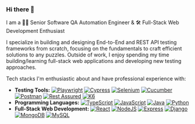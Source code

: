 ### Hi there 👋

I am a 👨‍💻 Senior Software QA Automation Engineer & 🛠️ Full-Stack Web Development Enthusiast

I specialize in building and designing End-to-End and REST API testing frameworks from scratch, focusing on the fundamentals to craft efficient solutions to any puzzles. Outside of work, I enjoy spending my time building/learning full-stack web applications and developing new testing approaches.

Tech stacks I'm enthusiastic about and have professional experience with:
- **Testing Tools:**
  [![Playwright](https://img.shields.io/badge/-Playwright-53BDEC?style=flat-square&logo=Playwright&logoColor=white)](https://playwright.dev/)
  [![Cypress](https://img.shields.io/badge/-Cypress-17202C?style=flat-square&logo=Cypress&logoColor=white)](https://www.cypress.io/)
  [![Selenium](https://img.shields.io/badge/-Selenium-43B02A?style=flat-square&logo=Selenium&logoColor=white)](https://www.selenium.dev/documentation/en/)
  [![Cucumber](https://img.shields.io/badge/-Cucumber-23D96C?style=flat-square&logo=Cucumber&logoColor=white)](https://cucumber.io/docs)
  [![Postman](https://img.shields.io/badge/-Postman-FF6C37?style=flat-square&logo=Postman&logoColor=white)](https://learning.postman.com/)
  [![Rest Assured](https://img.shields.io/badge/-RestAssured-6DB33F?style=flat-square&logo=Java&logoColor=white)](https://github.com/rest-assured/rest-assured)
  [![K6](https://img.shields.io/badge/-k6-7A41C5?style=flat-square&logo=k6&logoColor=white)](https://k6.io/docs/)
- **Programming Languages:**
  [![TypeScript](https://img.shields.io/badge/-TypeScript-3178C6?style=flat-square&logo=TypeScript&logoColor=white)](https://www.typescriptlang.org/)
  [![JavaScript](https://img.shields.io/badge/-JavaScript-F7DF1E?style=flat-square&logo=JavaScript&logoColor=black)](https://developer.mozilla.org/en-US/docs/Web/JavaScript)
  [![Java](https://img.shields.io/badge/-Java-007396?style=flat-square&logo=Java&logoColor=white)](https://www.oracle.com/java/)
  [![Python](https://img.shields.io/badge/-Python-3776AB?style=flat-square&logo=Python&logoColor=white)](https://www.python.org/)
- **Full-Stack Web Development:**
  [![React](https://img.shields.io/badge/-React-61DAFB?style=flat-square&logo=React&logoColor=black)](https://reactjs.org/)
  [![NodeJS](https://img.shields.io/badge/-NodeJS-339933?style=flat-square&logo=Node.js&logoColor=white)](https://nodejs.org/en/)
  [![Express](https://img.shields.io/badge/-Express-000000?style=flat-square&logo=Express&logoColor=white)](https://expressjs.com/)
  [![Django](https://img.shields.io/badge/-Django-092E20?style=flat-square&logo=Django&logoColor=white)](https://www.djangoproject.com/)
  [![MongoDB](https://img.shields.io/badge/-MongoDB-47A248?style=flat-square&logo=MongoDB&logoColor=white)](https://www.mongodb.com/)
  [![MySQL](https://img.shields.io/badge/-MySQL-4479A1?style=flat-square&logo=MySQL&logoColor=white)](https://www.mysql.com/)
